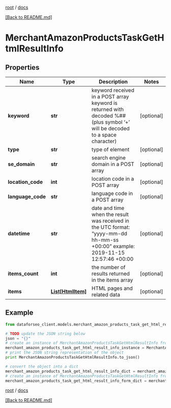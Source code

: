 [root](./../ "root") / [docs](./ "docs")

[[Back to README.md]](./../README.md "[Back to README.md]")

# MerchantAmazonProductsTaskGetHtmlResultInfo

## Properties

Name | Type | Description | Notes
------------ | ------------- | ------------- | -------------
**keyword** | **str** | keyword received in a POST array keyword is returned with decoded %## (plus symbol ‘+’ will be decoded to a space character) | [optional]
**type** | **str** | type of element | [optional]
**se_domain** | **str** | search engine domain in a POST array | [optional]
**location_code** | **int** | location code in a POST array | [optional]
**language_code** | **str** | language code in a POST array | [optional]
**datetime** | **str** | date and time when the result was received in the UTC format: “yyyy-mm-dd hh-mm-ss +00:00” example: 2019-11-15 12:57:46 +00:00 | [optional]
**items_count** | **int** | the number of results returned in the items array | [optional]
**items** | [**List[HtmlItem]**](HtmlItem.md) | HTML pages and related data | [optional]

## Example

```python
from dataforseo_client.models.merchant_amazon_products_task_get_html_result_info import MerchantAmazonProductsTaskGetHtmlResultInfo

# TODO update the JSON string below
json = "{}"
# create an instance of MerchantAmazonProductsTaskGetHtmlResultInfo from a JSON string
merchant_amazon_products_task_get_html_result_info_instance = MerchantAmazonProductsTaskGetHtmlResultInfo.from_json(json)
# print the JSON string representation of the object
print MerchantAmazonProductsTaskGetHtmlResultInfo.to_json()

# convert the object into a dict
merchant_amazon_products_task_get_html_result_info_dict = merchant_amazon_products_task_get_html_result_info_instance.to_dict()
# create an instance of MerchantAmazonProductsTaskGetHtmlResultInfo from a dict
merchant_amazon_products_task_get_html_result_info_form_dict = merchant_amazon_products_task_get_html_result_info.from_dict(merchant_amazon_products_task_get_html_result_info_dict)
```

  

[root](./../ "root") / [docs](./ "docs")

[[Back to README.md]](./../README.md "[Back to README.md]")